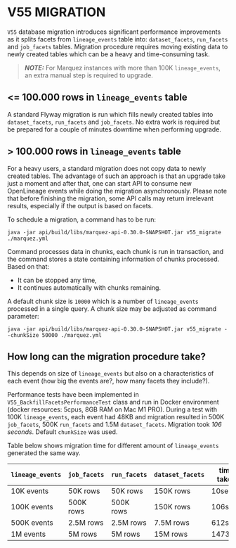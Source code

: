 # V55 MIGRATION

`V55` database migration introduces significant performance improvements as it splits facets from `lineage_events` table
into: `dataset_facets`, `run_facets` and `job_facets` tables. Migration procedure requires moving existing data
to newly created tables which can be a heavy and time-consuming task.

> **_NOTE:_** For Marquez instances with more than 100K `lineage_events`, an extra manual step is required to upgrade.

## <= 100.000 rows in `lineage_events` table

A standard Flyway migration is run which fills newly created tables into `dataset_facets`, `run_facets` and `job_facets`.
No extra work is required but be prepared for a couple of minutes downtime when performing upgrade. 

## \> 100.000  rows in `lineage_events` table

For a heavy users, a standard migration does not copy data to newly created tables. The advantage of such an approach
is that an upgrade take just a moment and after that, one can start API to consume new OpenLineage events while
doing the migration asynchronously. Please note that before finishing the migration, some API calls may return
irrelevant results, especially if the output is based on facets. 

To schedule a migration, a command has to be run: 
```shell
java -jar api/build/libs/marquez-api-0.30.0-SNAPSHOT.jar v55_migrate ./marquez.yml
```
Command processes data in chunks, each chunk is run in transaction, and the command stores a state containing information of
chunks processed. Based on that:
 * It can be stopped any time,
 * It continues automatically with chunks remaining. 

A default chunk size is `10000` which is a number of `lineage_events` processed in a single query. A chunk size 
may be adjusted as command parameter: 
```shell
java -jar api/build/libs/marquez-api-0.30.0-SNAPSHOT.jar v55_migrate --chunkSize 50000 ./marquez.yml
```

## How long can the migration procedure take? 

This depends on size of `lineage_events` but also on a characteristics of each event (how big the events are?, how many
facets they include?). 

Performance tests have been implemented in `V55_BackfillFacetsPerformanceTest` class and run 
in Docker environment (docker resources: 5cpus, 8GB RAM on Mac M1 PRO). During a test
with 100K `lineage_events`, each event had 48KB and migration resulted
in 500K `job_facets`, 500K `run_facets` and 1.5M `dataset_facets`. Migration took *106 seconds*. 
Default `chunkSize` was used.

Table below shows migration time for different amount of `lineage_events` generated the same way.

| `lineage_events` | `job_facets` | `run_facets` | `dataset_facets` | time taken |
|------------------|--------------|--------------|------------------|------------|
| 10K events       | 50K rows     | 50K rows     | 150K rows        | 10sec      |
| 100K events      | 500K rows    | 500K rows    | 150K rows        | 106sec     |
| 500K events      | 2.5M rows    | 2.5M rows    | 7.5M rows        | 612sec     |
| 1M events        | 5M rows      | 5M rows      | 15M rows         | 1473sec    |